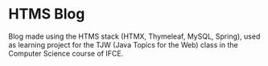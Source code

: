 # HTMS Blog

Blog made using the HTMS stack (HTMX, Thymeleaf, MySQL, Spring), used as learning project for the TJW (Java Topics for
the Web) class in the Computer Science course of IFCE.

